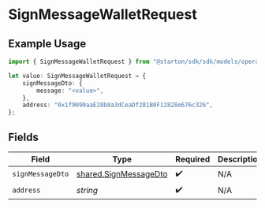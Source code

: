 # SignMessageWalletRequest

## Example Usage

```typescript
import { SignMessageWalletRequest } from "@starton/sdk/sdk/models/operations";

let value: SignMessageWalletRequest = {
    signMessageDto: {
        message: "<value>",
    },
    address: "0x1f9090aaE28b8a3dCeaDf281B0F12828e676c326",
};
```

## Fields

| Field                                                                 | Type                                                                  | Required                                                              | Description                                                           | Example                                                               |
| --------------------------------------------------------------------- | --------------------------------------------------------------------- | --------------------------------------------------------------------- | --------------------------------------------------------------------- | --------------------------------------------------------------------- |
| `signMessageDto`                                                      | [shared.SignMessageDto](../../../sdk/models/shared/signmessagedto.md) | :heavy_check_mark:                                                    | N/A                                                                   |                                                                       |
| `address`                                                             | *string*                                                              | :heavy_check_mark:                                                    | N/A                                                                   | 0x1f9090aaE28b8a3dCeaDf281B0F12828e676c326                            |